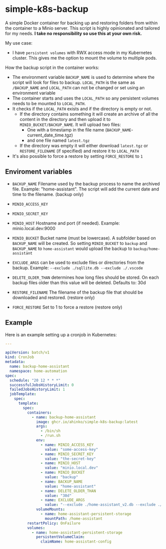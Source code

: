# simple-k8s-backup

A simple Docker container for backing up and restoring folders from within the container to a Minio server. This script is highly opinionated and tailored for my needs. **I take no responsibility so use this at your own risk.**

My use case:

* I have `persistent volumes` with RWX access mode in my Kubernetes cluster. This gives me the option to mount the volume to multiple pods.

How the backup script in the container works:

* The environment variable `BACKUP_NAME` is used to determine where the script will look for files to backup. `LOCAL_PATH` is the same as `/BACKUP_NAME` and `LOCAL_PATH` can not be changed or set using an environment variable
* The container starts and uses the `LOCAL_PATH` so any persistent volumes needs to be mounted to `LOCAL_PATH`.
* It checks if the `LOCAL_PATH` exists and if the directory is empty or not.
  * If the directory contains something it will create an archive of all the content in the directory and then upload it to `MINIO_BUCKET/BACKUP_NAME`. It will upload two files:
    * One with a timestamp in the file name (`BACKUP_NAME`-current_date_time.tgz)
    * and one file named `latest.tgz`
  * If the directory was empty it will either download `latest.tgz` or `RESTORE_FILENAME` (if specified) and restore it to `LOCAL_PATH`
* It's also possible to force a restore by setting `FORCE_RESTORE` to `1`

## Enviroment variables

* `BACKUP_NAME` Filename used by the backup process to name the archived file. Example: "home-assistant". The script will add the current date and time to the filename. (backup only)

* `MINIO_ACCESS_KEY`

* `MINIO_SECRET_KEY`

* `MINIO_HOST` Hostname and port (if needed). Example: minio.local.dev:9000

* `MINIO_BUCKET` Bucket name (must be lowercase). A subfolder based on `BACKUP_NAME` will be created. So setting `MINIO_BUCKET` to `backup` and `BACKUP_NAME` to `home-assistant` would upload the backup to `backup/home-assistant`

* `EXCLUDE_ARGS` can be used to exclude files or directories from the backup. Example: `--exclude ./sqllite.db --exclude ./.vscode`

* `DELETE_OLDER_THAN` determines how long files should be stored. On each backup files older than this value will be deleted. Defaults to: 30d

* `RESTORE_FILENAME` The filename of the backup file that should be downloaded and restored. (restore only)

* `FORCE_RESTORE` Set to 1 to force a restore (restore only)

## Example
Here is an example setting up a cronjob in Kubernetes:

```yaml
---

apiVersion: batch/v1
kind: CronJob
metadata:
  name: backup-home-assistant
  namespace: home-automation
spec:
  schedule: "20 12 * * *"
  successfulJobsHistoryLimit: 0
  failedJobsHistoryLimit: 1
  jobTemplate:
    spec:
      template:
        spec:
          containers:
            - name: backup-home-assistant
              image: ghcr.io/ahinko/simple-k8s-backup:latest
              args:
                - /bin/sh
                - /run.sh
              env:
                - name: MINIO_ACCESS_KEY
                  value: "some-access-key"
                - name: MINIO_SECRET_KEY
                  value: "the-secret-key"
                - name: MINIO_HOST
                  value: "minio.local.dev"
                - name: MINIO_BUCKET
                  value: "backup"
                - name: BACKUP_NAME
                  value: "home-assistant"
                - name: DELETE_OLDER_THAN
                  value: "30d"
                - name: EXCLUDE_ARGS
                  value: "--exclude ./home-assistant_v2.db --exclude ./core"
              volumeMounts:
                - name: home-assistant-persistent-storage
                  mountPath: /home-assistant
          restartPolicy: OnFailure
          volumes:
            - name: home-assistant-persistent-storage
              persistentVolumeClaim:
                claimName: home-assistant-config
```
